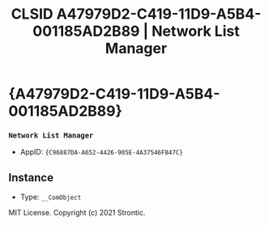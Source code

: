 ﻿---
title: "CLSID A47979D2-C419-11D9-A5B4-001185AD2B89 | Network List Manager"
excerpt: What is COM-Object CLSID A47979D2-C419-11D9-A5B4-001185AD2B89?
---

# {A47979D2-C419-11D9-A5B4-001185AD2B89}

### `Network List Manager`
* AppID: `{C96887DA-A652-4426-905E-4A37546F847C}`

## Instance

* Type: `__ComObject`

MIT License. Copyright (c) 2021 Strontic.


